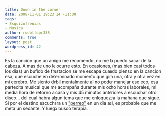 ```yaml
---
title: Down in the corner
date: 2008-11-01 19:23:14 -11:00
tags:
- Esquizofrenias
- Musica
author: rodolfopr338
comments: true
layout: post
wordpress_id: 42
---
```


<!-- more -->
Es la cancion que un amigo me recomendo, no me la puedo sacar de la cabeza.
A mas de uno le ocurre esto.
En ocasiones, (mas bien casi todos los dias) un bufido de frustacion se me escapa cuando pienso en la cancion esa, que escuche en determinado momento que gira una, otra y otra vez en mi cerebro. Me siento débil mentalmente al no poder manejar ese eco, esa partecita musical que me acompaña durante mis ocho horas laborales, mi media hora de retorno a casa y mis 45 minutos anteriores a escuchar otro disco... del cual habra algun tema que me enloquezca la mañana que sigue.
Si por el destino escuchara un ["perreo"](http://es.wikipedia.org/wiki/Perreo) en un dia asi, es probable que me meta un sedante.
Y luego busco terapia.


